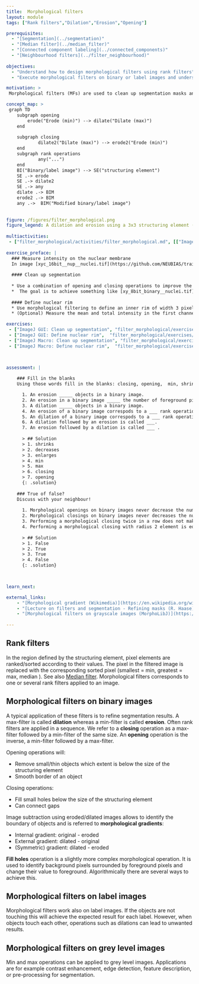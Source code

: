```yaml
---
title:  Morphological filters
layout: module 
tags: ["Rank filters","Dilation","Erosion","Opening"]

prerequisites:
  - "[Segmentation](../segmentation)"
  - "[Median filter](../median_filter)"
  - "[Connected component labeling](../connected_components)"
  - "[Neighbourhood filters](../filter_neighbourhood)"
  
objectives: 
  - "Understand how to design morphological filters using rank filters"
  - "Execute morphological filters on binary or label images and understand the output"

motivation: >
 Morphological filters (MFs) are used to clean up segmentation masks and achieve a change in morphology and/or size of the objects. For example, MFs are used to remove wrongly assigned foreground pixels, separate touching objects, or identify objects boundaries. 

concept_map: >
 graph TD
    subgraph opening
        erode("Erode (min)") --> dilate("Dilate (max)")
    end
    
    subgraph closing
            dilate2("Dilate (max)") --> erode2("Erode (min)")
    end
    subgraph rank operations
            any("...")
    end
    BI("Binary/label image") --> SE("structuring element")
    SE .-> erode 
    SE .-> dilate2 
    SE .-> any 
    dilate .-> BIM
    erode2 .-> BIM
    any .->  BIM("Modified binary/label image")
     
    
figure: /figures/filter_morphological.png
figure_legend: A dilation and erosion using a 3x3 structuring element (left side). Morphological filters applied in series, e.g. opening and closing, can achieve very useful results (right side).  
  
multiactivities: 
 - ["filter_morphological/activities/filter_morphological.md", [["ImageJ Macro & GUI: Dilation and erosion", "filter_morphological/activities/filter_morphological_dilation_erosion.ijm", "java"],["ImageJ Macro & GUI: Closing and opening", "filter_morphological/activities/filter_morphological_opening_closing.ijm", "java"], ["ImageJ Macro & GUI: Internal Gradient", "filter_morphological/activities/filter_morphological_inner_gradient.ijm", "java"], ["skimage napari", "filter_morphological/activities/filter_morphological_skimage_napari.py", "python"]]]
  
exercise_preface: |
  ### Measure intensity on the nuclear membrane
  In image [xyc_16bit__nup__nuclei.tif](https://github.com/NEUBIAS/training-resources/raw/master/image_data/xyc_16bit__nup_nuclei.tif) we would like to measure the intensity along the nuclear membrane (channel 1) using the information from the DNA (channel 2). We designed two exercises that provide a workflow using morphological filters. 
  
  #### Clean up segmentation
  
  * Use a combination of opening and closing operations to improve the segmentation of the DNA channel  [xy_8bit_binary__nuclei_noisy.tif](https://github.com/NEUBIAS/training-resources/raw/master/image_data/xyc_16bit__nup_nuclei/xy_8bit_binary__nuclei_noisy.tif). 
  *  The goal is to achieve something like [xy_8bit_binary__nuclei.tif](https://github.com/NEUBIAS/training-resources/raw/master/image_data/xyc_16bit__nup_nuclei/xy_8bit_binary__nuclei.tif) that can be used for further processing and identification of membrane regions. 
  
  #### Define nuclear rim 
  * Use morphological filtering to define an inner rim of width 3 pixels using the label mask:  [xy_8bit_labels__nuclei.tif](https://github.com/NEUBIAS/training-resources/raw/master/image_data/xyc_16bit__nup_nuclei/xy_8bit_labels__nuclei.tif)
  * (Optional) Measure the mean and total intensity in the first channel of  [xyc_16bit__nup__nuclei.tif](https://github.com/NEUBIAS/training-resources/raw/master/image_data/xyc_16bit__nup_nuclei.tif) using the modified labels masks.

exercises: 
 - ["ImageJ GUI: Clean up segmentation", "filter_morphological/exercises/filter_morphological_binary.md"]
 - ["ImageJ GUI: Define nuclear rim",  "filter_morphological/exercises/filter_morphological_label.md"]
 - ["ImageJ Macro: Clean up segmentation", "filter_morphological/exercises/filter_morphological_binary.ijm"]
 - ["ImageJ Macro: Define nuclear rim",  "filter_morphological/exercises/filter_morphological_label.ijm"]
 


assessment: | 
 
    ### Fill in the blanks
    Using those words fill in the blanks: closing, opening,  min, shrinks, decreases, enlarges, max.

      1. An erosion _____ objects in a binary image.
      2. An erosion in a binary image _____ the number of foreground pixels.
      3. A dilation _____ objects in a binary image.
      4. An erosion of a binary image correspods to a ___ rank operation.
      5. An dilation of a binary image correspods to a ___ rank operation.
      6. A dilation followed by an erosion is called ___.
      7. An erosion followed by a dilation is called ___ .
      
      > ## Solution
      > 1. shrinks
      > 2. decreases
      > 3. enlarges
      > 4. min
      > 5. max
      > 6. closing
      > 7. opening
      {: .solution}
    
    ### True of false? 
    Discuss with your neighbour!
    
      1. Morphological openings on binary images never decrease the number of foreground pixels.
      2. Morphological closings on binary images never decreases the number of foreground pixels.
      3. Performing a morphological closing twice in a row does not make sense, because the second closing does not further change the image.
      4. Performing a morphological closing with radius 2 element is equivalent to two subsequent closing operation with radius 1.
    
      > ## Solution
      > 1. False
      > 2. True
      > 3. True
      > 4. False
      {: .solution}
 


learn_next:

external_links:
    - "[Morphological gradient (Wikimedia)](https://en.wikipedia.org/wiki/Morphological_gradient)"
    - "[Lecture on filters and segmentation - Refining masks (R. Haase)](https://www.youtube.com/watch?v=LT8L3vSLQ2Q&t=1871s)"
    - "[Morphological filters on grayscale images (MorphoLibJ)](https://imagej.net/plugins/morpholibj#grayscale-morphological-filters)"
   
---
```


## Rank filters
In the region defined by the structuring element, pixel elements are ranked/sorted according to their values. The pixel in the filtered image is replaced with the corresponding sorted pixel (smallest = min, greatest = max, median ). See also [Median filter](../median_filter). Morphological filters corresponds to one or several rank filters applied to an image. 

## Morphological filters on binary images
A typical application of these filters is to refine segmentation results. A max-filter is called **dilation** whereas a min-filter is called **erosion**. Often rank filters are applied in a sequence. We refer to a **closing** operation as a max-filter followed by a min-filter of the same size. An **opening** operation is the inverse, a min-filter followed by a max-filter. 

Opening operations will:
 * Remove small/thin objects which extent is below the size of the structuring element
 * Smooth border of an object
 
Closing operations:
 * Fill small holes below the size of the structuring element
 * Can connect gaps

Image subtraction using eroded/dilated images allows to identify the boundary of objects and is referred to **morphological gradients**:
 * Internal gradient: original - eroded 
 * External gradient: dilated - original
 * (Symmetric) gradient: dilated - eroded 

**Fill holes** operation is a slightly more complex morphological operation. It is used to identify background pixels surrounded by foreground pixels and change their value to foreground. Algorithmically there are several ways to achieve this.


## Morphological filters on label images
Morphological filters work also on label images. If the objects are not touching this will achieve the expected result for each label. However, when objects touch each other, operations such as dilations can lead to unwanted results. 


## Morphological filters on grey level images
Min and max operations can be applied to grey level images. Applications are for example contrast enhancement, edge detection, feature description, or pre-processing for segmentation.











